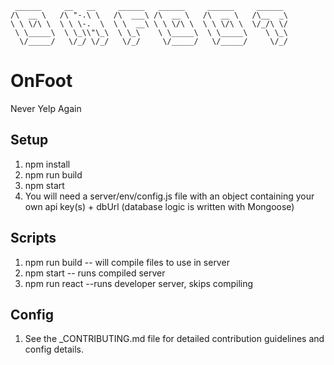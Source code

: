 ```
 ______     __   __     ______   ______     ______     ______
/\  __ \   /\ "-.\ \   /\  ___\ /\  __ \   /\  __ \   /\__  _\
\ \ \/\ \  \ \ \-.  \  \ \  __\ \ \ \/\ \  \ \ \/\ \  \/_/\ \/
 \ \_____\  \ \_\\"\_\  \ \_\    \ \_____\  \ \_____\    \ \_\
  \/_____/   \/_/ \/_/   \/_/     \/_____/   \/_____/     \/_/

```

# OnFoot
Never Yelp Again

## Setup

1. npm install
2. npm run build
3. npm start
4. You will need a server/env/config.js file with an object containing your own api key(s) + dbUrl (database logic is written with Mongoose)


## Scripts

1. npm run build -- will compile files to use in server
2. npm start -- runs compiled server
3. npm run react --runs developer server, skips compiling

## Config

1. See the _CONTRIBUTING.md file for detailed contribution guidelines and config details.





